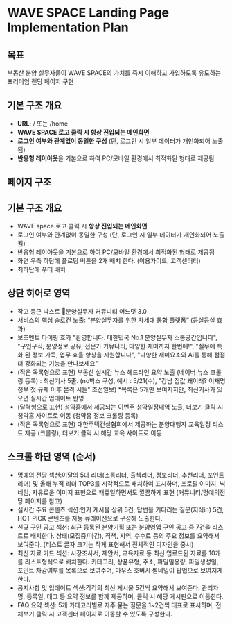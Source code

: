 # WAVE SPACE Landing Page Implementation Plan

## 목표
부동산 분양 실무자들이 WAVE SPACE의 가치를 즉시 이해하고 가입하도록 유도하는 프리미엄 랜딩 페이지 구현

## 기본 구조 개요
- **URL**: / 또는 /home
- **WAVE SPACE 로고 클릭 시 항상 진입되는 메인화면**
- **로그인 여부와 관계없이 동일한 구성** (단, 로그인 시 일부 데이터가 개인화되어 노출됨)
- **반응형 레이아웃**을 기본으로 하여 PC/모바일 환경에서 최적화된 형태로 제공됨

## 페이지 구조
## 기본 구조 개요
- WAVE space 로고 클릭 시 **항상 진입되는 메인화면**
- 로그인 여부와 관계없이 동일한 구성 (단, 로그인 시 일부 데이터가 개인화되어 노출됨)
- 반응형 레이아웃을 기본으로 하여 PC/모바일 환경에서 최적화된 형태로 제공됨
- 화면 우측 하단에 플로팅 버튼을 2개 배치 한다. (이용가이드, 고객센터터)
- 최하단에 푸터 배치 

## 상단 히어로 영역 
- 작고 둥근 박스로 🎉분양실무자 커뮤니티 어느덧 3.0
- 서비스의 핵심 슬로건 노출: “분양실무자를 위한 차세대 통합 플랫폼” (둥실둥실 효과)
- 보조멘트 타이핑 효과 "환영합니다. 대한민국 No.1 분양실무자 소통공간입니다", "구인구직, 분양정보 공유, 전문가 커뮤니티, 다양한 재미까지 한번에!", "실무에 특화 된 정보 가득, 업무 효율 향상을 지원합니다", "다양한 재미요소와 Ai를 통해 점점 더 강화되는 기능을 만나보세요" 
- (작은 목록형으로 표현) 부동산 실시간 뉴스 헤드라인 요약 노출 (네이버 뉴스 크롤링 등록) : 최신기사 5줄. (no박스 구성, 예시 : 5/21(수), "강남 집값 왜이래? 이재명 정부 첫 규제 이후 본격 시들" 조선일보) *목록은 5개만 보여지지만, 최신기사가 있으면 실시간 업데이트 반영
- (달력형으로 표현) 청약홈에서 제공되는 이번주 청약일정내역 노출, 더보기 클릭 시 청약홈 사이트로 이동 (청약홈 정보 크롤링 등록)
- (작은 목록형으로 표현) 대한주택건설협회에서 제공하는 분양대행자 교육일정 리스트 제공 (크롤링), 더보기 클릭 시 해당 교육 사이트로 이동

## 스크롤 하단 영역 (순서)
- 명예의 전당 섹션:이달의 5대 리더(소통리더, 출첵리더, 정보리더, 추천리더, 포인트리더) 및 올해 누적 리더 TOP3를 시각적으로 배치하여 표시하며, 프로필 이미지, 닉네임, 자유로운 이미지 표현으로 캐쥬얼하면서도 깔끔하게 표현 (커뮤니티/명예의전당 페이지를 참고)
- 실시간 주요 콘텐츠 섹션:인기 게시물 상위 5건, 답변을 기다리는 질문(지식in) 5건, HOT PICK 콘텐츠를 자동 큐레이션으로 구성해 노출한다.
- 신규 구인 공고 섹션: 최근 등록된 분양기획 또는 분양영업 구인 공고 중 7건을 리스트로 배치한다. 상태(모집중/마감), 직책, 지역, 수수료 등의 주요 정보를 요약해서 보여준다.
   (리스트 글자 크기는 작게 표현해서 전체적인 디자인을 중시)
- 최신 자료 카드 섹션: 시장조사서, 제안서, 교육자료 등 최신 업로드된 자료를 10개를 리스트형식으로 배치한다. 카테고리, 상품유형, 주소, 파일일용량, 파일생성일, 포인트 차감여부를 목록으로 보여주며, 마우스 호버시 썸네일이 팝업으로 보여지게 한다.
- 공지사항 및 업데이트 섹션:각각의 최신 게시물 5건씩 요약해서 보여준다. 관리자명, 등록일, 태그 등 요약 정보를 함께 제공하며, 클릭 시 해당 게시판으로 이동한다.
- FAQ 요약 섹션: 5개 카테고리별로 자주 묻는 질문을 1~2건씩 대표로 표시하며, 전체보기 클릭 시 고객센터 페이지로 이동할 수 있도록 구성한다.